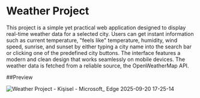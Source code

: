﻿# Weather Project

 This project is a simple yet practical web application designed to display real-time weather data for a selected city. Users can get instant information such as current temperature, "feels like" temperature, humidity, wind speed, sunrise, and sunset by either typing a city name into the search bar or clicking one of the predefined city buttons. The interface features a modern and clean design that works seamlessly on mobile devices. The weather data is fetched from a reliable source, the OpenWeatherMap API.


 ##Preview

 ![Weather Project - Kişisel - Microsoft_ Edge 2025-09-20 17-25-14](https://github.com/user-attachments/assets/3a2a6d57-e2de-49d4-87b3-b32f7a452ebf)


